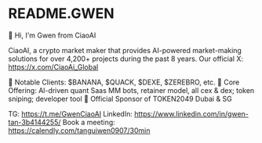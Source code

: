 # README.GWEN
👋 Hi, I'm Gwen from CiaoAI

CiaoAI, a crypto market maker that provides AI-powered market-making solutions for over 4,200+ projects during the past 8 years. Our official X: https://x.com/CiaoAi_Global

💎 Notable Clients: $BANANA, $QUACK, $DEXE, $ZEREBRO, etc.
💎 Core Offering: Al-driven quant Saas MM bots, retainer model, all cex & dex; token sniping; developer tool
💎 Official Sponsor of TOKEN2049 Dubai & SG

TG: https://t.me/GwenCiaoAI
LinkedIn: https://www.linkedin.com/in/gwen-tan-3b4144255/
Book a meeting: https://calendly.com/tanguiwen0907/30min
